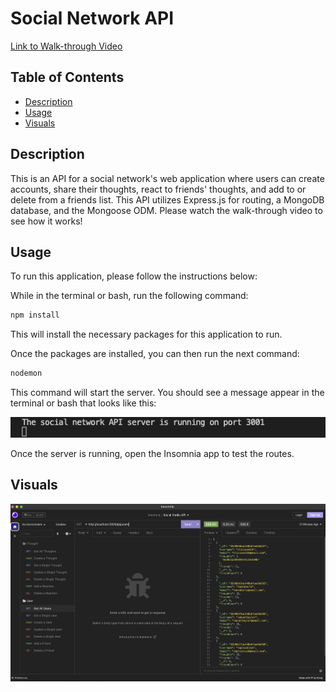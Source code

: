 # Social Network API

[Link to Walk-through Video](https://drive.google.com/file/d/1qAAyplpKWNtzHNaqKRKqsUNZBxbCLGaR/view)

## Table of Contents
- [Description](#description)
- [Usage](#usage)
- [Visuals](#visuals)

## Description

This is an API for a social network's web application where users can create accounts, share their thoughts, react to friends' thoughts, and add to or delete from a friends list. This API utilizes Express.js for routing, a MongoDB database, and the Mongoose ODM. Please watch the walk-through video to see how it works!

## Usage

To run this application, please follow the instructions below:

While in the terminal or bash, run the following command:
```js
npm install
```
This will install the necessary packages for this application to run.

Once the packages are installed, you can then run the next command:
```js
nodemon
```
This command will start the server. You should see a message appear in the terminal or bash that looks like this:

![Screenshot of the terminal message](./public/images/terminalScreenshot.png)

Once the server is running, open the Insomnia app to test the routes.

## Visuals

![Screenshot of Insomnia](./public/images/insomniaScreenshot.png)